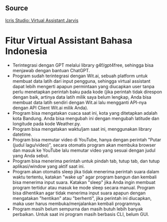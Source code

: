 ## Source
[Icris Studio: Virtual Assistant Jarvis](https://github.com/IcrisStudio/Build-Your-Own-Virtual-Assistant-Jarvis)

# Fitur Virtual Assistant Bahasa Indonesia
- Terintegrasi dengan GPT melalui library g4f/gpt4free, sehingga bisa menjawab dengan bantuan ChatGPT.
- Program sudah terintegrasi dengan Wit.ai, sebuah platform untuk membuat data latih dari input pengguna, sehingga virtual assistant dapat lebih mengerti apapun permintaan yang diucapkan user tanpa perlu menetapkan perintah baku pada kode (jika perintah tidak direspon dengan baik, artinya data latih milik saya belum lengkap, Anda bisa membuat data latih sendiri dengan Wit.ai lalu mengganti API-nya dengan API Client Wit.ai milik Anda).
- Program bisa mengatakan cuaca saat ini, kota yang ditetapkan adalah kota Bandung. Anda bisa mengubah ini dengan mengubah latitude dan longitude pada kode Weather.py.
- Program bisa mengatakan waktu/jam saat ini, menggunakan library datetime.
- Program bisa memutar video di YouTube, hanya dengan perintah "Putar (judul lagu/video)", secara otomatis program akan membuka browser dan masuk ke YouTube lalu memutar video yang sesuai dengan judul yang Anda sebut.
- Program bisa menerima perintah untuk pindah tab, tutup tab, dan tutup aplikasi/window yang aktif saat ini.
- Program akan otomatis sleep jika tidak menerima perintah suara dalam waktu tertentu, katakan "wake up" agar program bangun dan kembali bisa menerima input suara. Katakan "sleep" jika Anda ingin membuat program tertidur atau masuk ke mode sleep secara manual. Program bisa dihentikan agar tidak menerima input suara apapun dengan mengatakan "hentikan" atau "berhenti", jika perintah ini diucapkan, maka user harus membuka/menjalankan kembali programnya.
- Program masih belum sempurna dan masih butuh lebih banyak perbaikan. Untuk saat ini program masih berbasis CLI, belum GUI.

